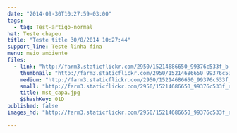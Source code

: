 ```yaml
---
date: "2014-09-30T10:27:59-03:00"
tags:
  - tag: Test-artigo-normal
hat: Teste chapeu
title: "Teste title 30/8/2014 10:27:44"
support_line: Teste linha fina
menu: meio ambiente
files:
  - link: "http://farm3.staticflickr.com/2950/15214686650_99376c533f_b.jpg"
    thumbnail: "http://farm3.staticflickr.com/2950/15214686650_99376c533f_t.jpg"
    medium: "http://farm3.staticflickr.com/2950/15214686650_99376c533f_z.jpg"
    small: "http://farm3.staticflickr.com/2950/15214686650_99376c533f_n.jpg"
    title: mst_capa.jpg
    $$hashKey: 01D
published: false
images_hd: "http://farm3.staticflickr.com/2950/15214686650_99376c533f_n.jpg"

---
```

